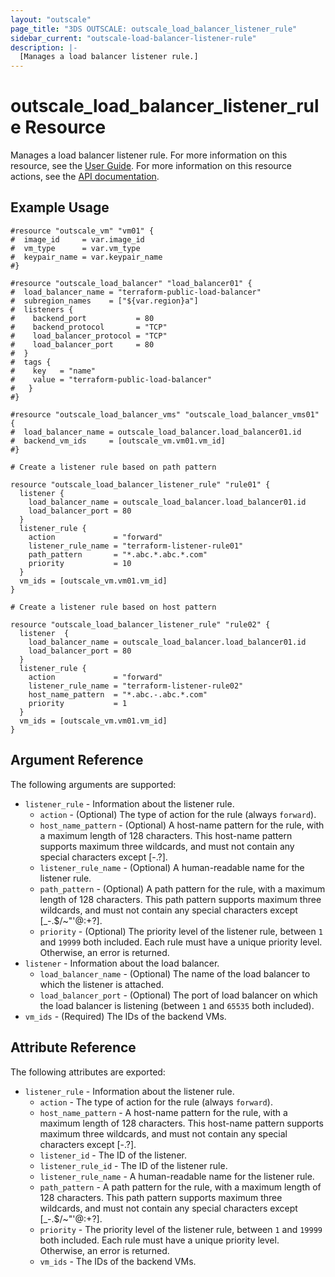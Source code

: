 ```yaml
---
layout: "outscale"
page_title: "3DS OUTSCALE: outscale_load_balancer_listener_rule"
sidebar_current: "outscale-load-balancer-listener-rule"
description: |-
  [Manages a load balancer listener rule.]
---
```


# outscale_load_balancer_listener_rule Resource

Manages a load balancer listener rule.
For more information on this resource, see the [User Guide](https://wiki.outscale.net/display/EN/About+Load+Balancers).
For more information on this resource actions, see the [API documentation](https://docs.outscale.com/api#3ds-outscale-api-listener).

## Example Usage

```hcl
#resource "outscale_vm" "vm01" {
#  image_id     = var.image_id
#  vm_type      = var.vm_type
#  keypair_name = var.keypair_name
#}

#resource "outscale_load_balancer" "load_balancer01" {
#  load_balancer_name = "terraform-public-load-balancer"
#  subregion_names    = ["${var.region}a"]
#  listeners {
#    backend_port           = 80
#    backend_protocol       = "TCP"
#    load_balancer_protocol = "TCP"
#    load_balancer_port     = 80
#  }
#  tags {
#    key   = "name"
#    value = "terraform-public-load-balancer"
#   }
#}

#resource "outscale_load_balancer_vms" "outscale_load_balancer_vms01" {
#  load_balancer_name = outscale_load_balancer.load_balancer01.id
#  backend_vm_ids     = [outscale_vm.vm01.vm_id]
#}

# Create a listener rule based on path pattern

resource "outscale_load_balancer_listener_rule" "rule01" {
  listener {
    load_balancer_name = outscale_load_balancer.load_balancer01.id
    load_balancer_port = 80
  }
  listener_rule {
    action             = "forward"
    listener_rule_name = "terraform-listener-rule01"
    path_pattern       = "*.abc.*.abc.*.com"
    priority           = 10
  }
  vm_ids = [outscale_vm.vm01.vm_id]
}

# Create a listener rule based on host pattern

resource "outscale_load_balancer_listener_rule" "rule02" {
  listener  {
    load_balancer_name = outscale_load_balancer.load_balancer01.id
    load_balancer_port = 80
  }
  listener_rule {
    action             = "forward"
    listener_rule_name = "terraform-listener-rule02"
    host_name_pattern  = "*.abc.-.abc.*.com"
    priority           = 1
  }
  vm_ids = [outscale_vm.vm01.vm_id]
}
```

## Argument Reference

The following arguments are supported:

* `listener_rule` - Information about the listener rule.
  * `action` - (Optional) The type of action for the rule (always `forward`).
  * `host_name_pattern` - (Optional) A host-name pattern for the rule, with a maximum length of 128 characters. This host-name pattern supports maximum three wildcards, and must not contain any special characters except [-.?]. 
  * `listener_rule_name` - (Optional) A human-readable name for the listener rule.
  * `path_pattern` - (Optional) A path pattern for the rule, with a maximum length of 128 characters. This path pattern supports maximum three wildcards, and must not contain any special characters except [_-.$/~&quot;'@:+?].
  * `priority` - (Optional) The priority level of the listener rule, between `1` and `19999` both included. Each rule must have a unique priority level. Otherwise, an error is returned.
* `listener` - Information about the load balancer.
  * `load_balancer_name` - (Optional) The name of the load balancer to which the listener is attached.
  * `load_balancer_port` - (Optional) The port of load balancer on which the load balancer is listening (between `1` and `65535` both included).
* `vm_ids` - (Required) The IDs of the backend VMs.

## Attribute Reference

The following attributes are exported:

* `listener_rule` - Information about the listener rule.
  * `action` - The type of action for the rule (always `forward`).
  * `host_name_pattern` - A host-name pattern for the rule, with a maximum length of 128 characters. This host-name pattern supports maximum three wildcards, and must not contain any special characters except [-.?].
  * `listener_id` - The ID of the listener.
  * `listener_rule_id` - The ID of the listener rule.
  * `listener_rule_name` - A human-readable name for the listener rule.
  * `path_pattern` - A path pattern for the rule, with a maximum length of 128 characters. This path pattern supports maximum three wildcards, and must not contain any special characters except [_-.$/~&quot;'@:+?].
  * `priority` - The priority level of the listener rule, between `1` and `19999` both included. Each rule must have a unique priority level. Otherwise, an error is returned.
  * `vm_ids` - The IDs of the backend VMs.

